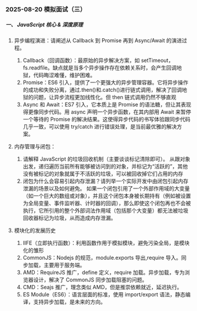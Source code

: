### 2025-08-20 模拟面试（三）

##### 一、 JavaScript 核心 & 深度原理

1. 异步编程演进：请阐述从 Callback 到 Promise 再到 Async/Await 的演进过程。

   1. Callback（回调函数）：最原始的异步解决方案，如 setTimeout，fs.readfile。缺点就是当多个异步操作存在依赖关系时，会产生回调地狱，代码晦涩难懂，维护困难。
   2. Promise：ES6 引入，提供了一个更强大的异步管理容器。它将异步操作的成功和失败分离，通过.then()和.catch()进行链式调用，解决了回调地狱的问题，让异步流程更加线性化。但 then 链式调用仍然不够直观
   3. Async 和 Await：ES7 引入，它本质上是 Promise 的语法糖，但让其表现得更像同步代码。用 async 声明一个异步函数，在其内部用 Await 来暂停一个等待的 Promise 的解决结果。这使得异步代码的书写体验跟同步代码几乎一致，可以使用 try/catch 进行错误处理，是当前最优雅的解决方案。

2. 内存管理与闭包：
   1. 请解释 JavaScript 的垃圾回收机制（主要谈谈标记清除即可）。
      从跟对象出发，递归遍历当前所有能够被访问到的对象，并标记为“活跃的”，其他没有被标记的对象就属于不活跃的垃圾，可以被回收掉它们占用的内存
   2. 闭包为什么会容易引起内存泄漏？请列举一个实际开发中由闭包引起内存泄漏的场景以及如何避免。
      如果一个闭包引用了一个外部作用域的大变量（如一个巨大的数组或对象），并且这个闭包本身被长期持有（例如被设置为全局变量、事件监听器、计时器的回调），那么即使这个闭包再也不会被执行，它所引用的整个外部词法作用域（包括那个大变量）都无法被垃圾回收器标记为垃圾，从而造成内存泄漏。
3. 模块化的发展历史
   1. IIFE（立即执行函数）：利用函数作用于模拟模块，避免污染全局，是模块化的雏形
   2. CommonJS：Nodejs 的规范，module.exports 导出,require 导入。同步加载，主要用于服务端。
   3. AMD：RequireJS 推广，define 定义，require 加载。异步加载，专为浏览器设计，解决了 CommonJS 同步加载阻塞的问题。
   4. CMD：Seajs 推广，理念类似 AMD，但是推崇依赖就近，延迟执行。
   5. ES Module（ES6）：语言层面的标准，使用 import/export 语法，静态编译，支持异步加载，是未来的方向。

